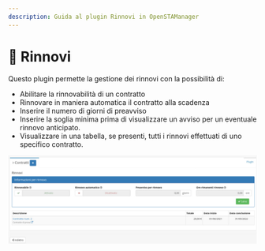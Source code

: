 ```yaml
---
description: Guida al plugin Rinnovi in OpenSTAManager
---
```


# 🔄 Rinnovi

Questo plugin permette la gestione dei rinnovi con la possibilità di:

* Abilitare la rinnovabilità di un contratto
* Rinnovare in maniera automatica il contratto alla scadenza
* Inserire il numero di giorni di preavviso
* Inserire la soglia minima prima di visualizzare un avviso per un eventuale rinnovo anticipato.
* Visualizzare in una tabella, se presenti, tutti i rinnovi effettuati di uno specifico contratto.

![](<../../../../../.gitbook/assets/image (650).png>)
